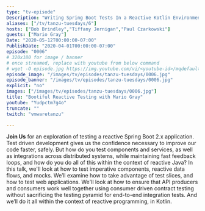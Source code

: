 ```yaml
---
type: "tv-episode"
Description: "Writing Spring Boot Tests In a Reactive Kotlin Environment."
aliases: ["/tv/tanzu-tuesdays/6"]
hosts: ["Bob Brindley","Tiffany Jernigan","Paul Czarkowski"]
guests: ["Mario Gray"]
Date: "2020-05-12T00:00:00-07:00"
PublishDate: "2020-04-01T00:00:00-07:00"
episode: "0006"
# 320x180 for image / banner
# once streamed, replace with youtube from below command
# wget -O episode.jpg https://img.youtube.com/vi/<youtube-id>/mqdefault.jpg
episode_image: "/images/tv/episodes/tanzu-tuesdays/0006.jpg"
episode_banner: "/images/tv/episodes/tanzu-tuesdays/0006.jpg"
explicit: "no"
images: ["/images/tv/episodes/tanzu-tuesdays/0006.jpg"]
title: "Bootiful Reactive Testing with Mario Gray"
youtube: "Yudpctm7g4o"
truncate: ""
twitch: "vmwaretanzu"

---
```


**Join Us** for an exploration of testing a reactive Spring Boot 2.x application. Test driven development gives us the confidence necessary to improve our code faster, safely. But how do you test components and services, as well as integrations across distributed systems, while maintaining fast feedback loops, and how do you do all of this within the context of reactive Java? In this talk, we'll look at how to test imperative components, reactive data flows, and mocks. We’ll examine how to take advantage of test slices, and how to test web applications. We'll look at how to ensure that API producers and consumers work well together using consumer driven contract testing without sacrificing the testing pyramid for end-to-end integration tests. And we’ll do it all within the context of reactive programming, in Kotlin.

